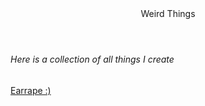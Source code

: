 
<html>

<head>
        <meta http-equiv="Content-Type" content="text/html; charset=UTF-8">
	<meta name="viewport" content="width=device-width, initial-scale=1">
       
</head>

<body>
        <header>Weird Things</header>
        <h6> Here is a collection of all things I create </h6>
        <a href="/Earrape :)/index.html/">
	Earrape :)
        </a>
</body>
</html>
  
